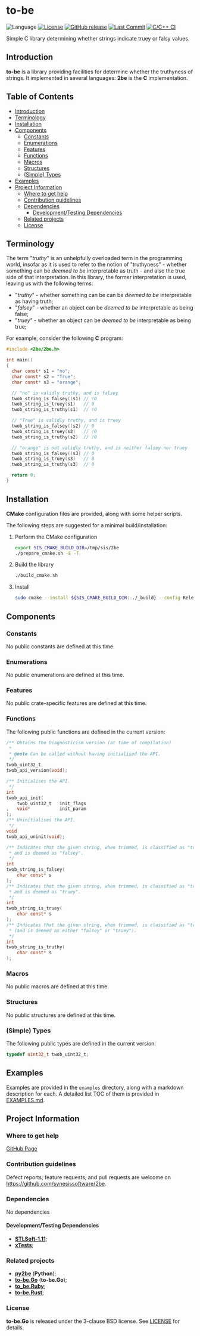 # to-be <!-- omit in toc -->

![Language](https://img.shields.io/badge/C-00599C?style=flat&logo=c%2B%2B&logoColor=white)
[![License](https://img.shields.io/badge/License-BSD_3--Clause-blue.svg)](https://img.shields.io/badge/License-BSD_3--Clause-blue.svg)
[![GitHub release](https://img.shields.io/github/v/release/synesissoftware/2be.svg)](https://github.com/synesissoftware/2be/releases/latest)
[![Last Commit](https://img.shields.io/github/last-commit/synesissoftware/2be)](https://github.com/synesissoftware/2be/commits/master)
[![C/C++ CI](https://github.com/synesissoftware/2be/actions/workflows/c-cpp.yml/badge.svg)](https://github.com/synesissoftware/2be/actions/workflows/c-cpp.yml)

Simple C library determining whether strings indicate truey or falsy values.


## Introduction

**to-be** is a library providing facilities for determine whether the truthyness of strings. It implemented in several languages: **2be** is the **C** implementation.


## Table of Contents <!-- omit in toc -->

- [Introduction](#introduction)
- [Terminology](#terminology)
- [Installation](#installation)
- [Components](#components)
  - [Constants](#constants)
  - [Enumerations](#enumerations)
  - [Features](#features)
  - [Functions](#functions)
  - [Macros](#macros)
  - [Structures](#structures)
  - [(Simple) Types](#simple-types)
- [Examples](#examples)
- [Project Information](#project-information)
  - [Where to get help](#where-to-get-help)
  - [Contribution guidelines](#contribution-guidelines)
  - [Dependencies](#dependencies)
    - [Development/Testing Dependencies](#developmenttesting-dependencies)
  - [Related projects](#related-projects)
  - [License](#license)


## Terminology

The term "*truthy*" is an unhelpfully overloaded term in the programming world, insofar as it is used to refer to the notion of "truthyness" - whether something can be _deemed to be_ interpretable as truth - and also the true side of that interpretation. In this library, the former interpretation is used, leaving us with the following terms:

* "*truthy*" - whether something can be can be _deemed to be_ interpretable as having truth;
* "*falsey*" - whether an object can be _deemed to be_ interpretable as being false;
* "*truey*" - whether an object can be _deemed to be_ interpretable as being true;

For example, consider the following **C** program:

```C
#include <2be/2be.h>

int main()
{
  char const* s1 = "no";
  char const* s2 = "True";
  char const* s3 = "orange";

  // "no" is validly truthy, and is falsey
  twob_string_is_falsey((s1) // !0
  twob_string_is_truey(s1)   // 0
  twob_string_is_truthy(s1)  // !0

  // "True" is validly truthy, and is truey
  twob_string_is_falsey((s2) // 0
  twob_string_is_truey(s2)   // !0
  twob_string_is_truthy(s2)  // !0

  // "orange" is not validly truthy, and is neither falsey nor truey
  twob_string_is_falsey((s3) // 0
  twob_string_is_truey(s3)   // 0
  twob_string_is_truthy(s3)  // 0

  return 0;
}
```

## Installation

**CMake** configuration files are provided, along with some helper scripts.

The following steps are suggested for a minimal build/installation:

1. Perform the CMake configuration
    ```bash
    export SIS_CMAKE_BUILD_DIR=/tmp/sis/2be
    ./prepare_cmake.sh -E -T
    ```
2. Build the library
    ```bash
    ./build_cmake.sh
    ```
3. Install
    ```bash
    sudo cmake --install ${SIS_CMAKE_BUILD_DIR:-./_build} --config Release | grep -i -v up-to-date
    ```


## Components

### Constants

No public constants are defined at this time.


### Enumerations

No public enumerations are defined at this time.


### Features

No public crate-specific features are defined at this time.


### Functions

The following public functions are defined in the current version:

```C
/** Obtains the Diagnosticism version (at time of compilation)
 *
 * @note Can be called without having initialised the API.
 */
twob_uint32_t
twob_api_version(void);

/** Initialises the API.
 */
int
twob_api_init(
    twob_uint32_t   init_flags
,   void*           init_param
);
/** Uninitialises the API.
 */
void
twob_api_uninit(void);

/** Indicates that the given string, when trimmed, is classified as "truthy"
 * and is deemed as "falsey".
 */
int
twob_string_is_falsey(
    char const* s
);
/** Indicates that the given string, when trimmed, is classified as "truthy"
 * and is deemed as "truey".
 */
int
twob_string_is_truey(
    char const* s
);
/** Indicates that the given string, when trimmed, is classified as "truthy"
 * (and is deemed as either "falsey" or "truey").
 */
int
twob_string_is_truthy(
    char const* s
);
```


### Macros

No public macros are defined at this time.


### Structures

No public structures are defined at this time.


### (Simple) Types

The following public types are defined in the current version:

```C
typedef uint32_t twob_uint32_t;
```


## Examples

Examples are provided in the ```examples``` directory, along with a markdown description for each. A detailed list TOC of them is provided in [EXAMPLES.md](./EXAMPLES.md).


## Project Information

### Where to get help

[GitHub Page](https://github.com/synesissoftware/2be "GitHub Page")

### Contribution guidelines

Defect reports, feature requests, and pull requests are welcome on https://github.com/synesissoftware/2be.


### Dependencies

No dependencies


#### Development/Testing Dependencies

* [**STLSoft-1.11**](https://github.com/synesissoftware/STLSoft-1.11/);
* [**xTests**](https://github.com/synesissoftware/xTests/);


### Related projects

* [**py2be**](https://github.com/synesissoftware/py2be) (**Python**);
* [**to-be.Go**](https://github.com/synesissoftware/to-be) (**to-be.Go**);
* [**to_be.Ruby**](https://github.com/synesissoftware/to_be.Ruby);
* [**to-be.Rust**](https://github.com/synesissoftware/to-be.Rust);


### License

**to-be.Go** is released under the 3-clause BSD license. See [LICENSE](./LICENSE) for details.


<!-- ########################### end of file ########################### -->

